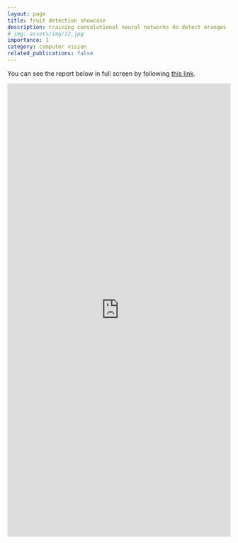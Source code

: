 ```yaml
---
layout: page
title: fruit detection showcase
description: training convolutional neural networks do detect oranges
# img: assets/img/12.jpg
importance: 1
category: computer vision
related_publications: false
---
```


You can see the report below in full screen by following [this link](https://wandb.ai/tetamusha/fruit_detection_torchvision/reports/Detecting-oranges-with-TorchVision--Vmlldzo4MDAyNzM).

<iframe src="https://wandb.ai/tetamusha/fruit_detection_torchvision/reports/Detecting-oranges-with-TorchVision--Vmlldzo4MDAyNzM" style="border:none;height:1024px;width:100%">
</iframe>
